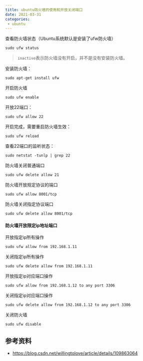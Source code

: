 ```yaml
---
title: ubuntu防火墙的使用和开放关闭端口
date: 2021-03-31
categories:
 - ubuntu
---
```


查看防火墙状态（Ubuntu系统默认是安装了ufw防火墙）

```shell
sudo ufw status
```

> `inactive`表示防火墙没有开启，并不是没有安装防火墙。

安装防火墙：

```shell
sudo apt-get install ufw
```

开启防火墙

```shell
sudo ufw enable
```

开放22端口：

```shell
sudo ufw allow 22
```

开启完成，需要重启防火墙生效：

```shell
sudo ufw reload
```

查看22端口的监听状态：

```shell
sudo netstat -tunlp | grep 22      
```

防火墙关闭普通端口

```shell
sudo ufw delete allow 21
```

防火墙开放规定协议的端口

```shell
sudo ufw allow 8001/tcp
```

防火墙关闭指定协议端口

```shell
sudo ufw delete allow 8001/tcp 
```

#### 防火墙开放限定ip地址端口

开放指定ip所有操作

```shell
sudo ufw allow from 192.168.1.11
```

关闭指定ip所有操作

```shell
sudo ufw delete allow from 192.168.1.11
```

开放指定ip对应端口操作

```shell
sudo ufw allow from 192.168.1.12 to any port 3306
```

关闭指定ip对应端口操作

```shell
sudo ufw delete allow from 192.168.1.12 to any port 3306
```

关闭防火墙

```shell
sudo ufw disable
```



## 参考资料

- https://blog.csdn.net/willingtolove/article/details/109863064

